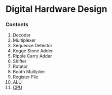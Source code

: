 # Digital Hardware Design

### Contents
1. Decoder
2. Multiplexer
3. Sequence Detector
4. Kogge Stone Adder
5. Ripple Carry Adder
6. Shifter
7. Rotator
8. Booth Multiplier
9. Register File
10. ALU
11. [CPU](https://github.com/ISKU/CPU)

